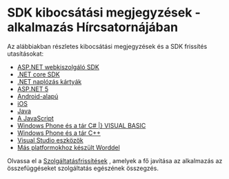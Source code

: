 <properties 
    pageTitle="Kibocsátási megjegyzések az alkalmazás Hírcsatornájában" 
    description="A legújabb frissítéseket." 
    services="application-insights" 
    documentationCenter=""
    authors="alancameronwills" 
    manager="douge"/>

<tags 
    ms.service="application-insights" 
    ms.workload="tbd" 
    ms.tgt_pltfrm="ibiza" 
    ms.devlang="na" 
    ms.topic="article" 
    ms.date="01/28/2016" 
    ms.author="awills"/>
 
# <a name="sdk-release-notes---application-insights"></a>SDK kibocsátási megjegyzések - alkalmazás Hírcsatornájában


Az alábbiakban részletes kibocsátási megjegyzések és a SDK frissítés utasításokat:

* [ASP.NET webkiszolgáló SDK](https://github.com/Microsoft/ApplicationInsights-server-dotnet/releases)
* [.NET core SDK](https://github.com/Microsoft/ApplicationInsights-dotnet/releases) 
* [.NET naplózás kártyák](https://github.com/Microsoft/ApplicationInsights-dotnet-logging/releases)
* [ASP.NET 5](https://github.com/Microsoft/ApplicationInsights-aspnet5/releases)
* [Android-alapú](https://github.com/Microsoft/ApplicationInsights-Android/releases)
* [iOS](https://github.com/Microsoft/ApplicationInsights-iOS)
* [Java](https://github.com/Microsoft/ApplicationInsights-Java)
* [A JavaScript](https://github.com/Microsoft/ApplicationInsights-JS/commits/master)
* [Windows Phone és a tár C# |} VISUAL BASIC](app-insights-release-notes-windows.md)
* [Windows Phone és a tár C++](https://github.com/Microsoft/ApplicationInsights-CPP/releases)
* [Visual Studio eszközök](app-insights-release-notes-vsix.md)
* [Más platformokhoz készült Worddel](https://github.com/Microsoft/ApplicationInsights-Home)

Olvassa el a [Szolgáltatásfrissítések](https://azure.microsoft.com/updates/?service=application-insights) , amelyek a fő javítása az alkalmazás az összefüggéseket szolgáltatás egészének összegzés.

